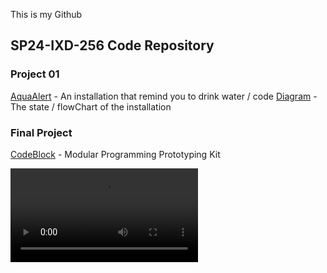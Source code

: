 This is my Github
## SP24-IXD-256 Code Repository

### Project 01 

[AquaAlert](Project1-AquaAlert) - An installation that remind you to drink water / code
[Diagram](未命名作品.jpg) - The state / flowChart of the installation

### Final Project
[CodeBlock](Project4/README.md) - Modular Programming Prototyping Kit


<video src="https://github.com/rayytsn9/ROBOTT/assets/79029536/62f541aa-aa8c-43f5-9ead-4b7a2e0d7c2a" width="300" />

https://github.com/user-attachments/assets/d50ec63a-86a4-4112-9a30-3344ec9742e3

